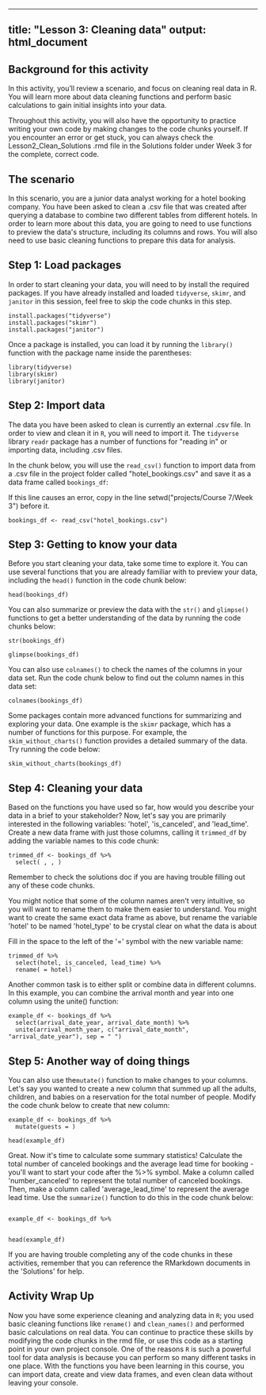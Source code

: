 
---
title: "Lesson 3: Cleaning data"
output: html_document
---

## Background for this activity

In this activity, you’ll review a scenario, and focus on cleaning real data in R. You will learn more about data cleaning functions and perform basic calculations to gain initial insights into your data.

Throughout this activity, you will also have the opportunity to practice writing your own code by making changes to the code chunks yourself. If you encounter an error or get stuck, you can always check the Lesson2_Clean_Solutions .rmd file in the Solutions folder under Week 3 for the complete, correct code. 

## The scenario

In this scenario, you are a junior data analyst working for a hotel booking company. You have been asked to clean a .csv file that was created after querying a database to combine two different tables from different hotels. In order to learn more about this data, you are going to need to use functions to preview the data's structure, including its columns and rows. You will also need to use basic cleaning functions to prepare this data for analysis.  

## Step 1: Load packages

In order to start cleaning your data, you will need to  by install the required packages. If you have already installed and loaded `tidyverse`, `skimr`, and `janitor` in this session, feel free to skip the code chunks in this step.

```{r}
install.packages("tidyverse")
install.packages("skimr")
install.packages("janitor")
```

Once a package is installed, you can load it by running the `library()` function with the package name inside the parentheses:

```{r}
library(tidyverse)
library(skimr)
library(janitor)
```

## Step 2: Import data

The data you have been asked to clean is currently an external .csv file. In order to view and clean it in `R`, you will need to import it. The `tidyverse` library `readr` package has a number of functions for "reading in" or importing data, including .csv files. 

In the chunk below, you will use the `read_csv()` function to import data from a .csv file in the project folder called "hotel_bookings.csv" and save it as a data frame called `bookings_df`:

If this line causes an error, copy in the line setwd("projects/Course 7/Week 3") before it. 

```{r}
bookings_df <- read_csv("hotel_bookings.csv")
```

## Step 3: Getting to know your data

Before you start cleaning your data, take some time to explore it. You can use several functions that you are already familiar with to preview your data, including the `head()` function in the code chunk below:

```{r}
head(bookings_df)
```

You can also summarize or preview the data with the `str()` and `glimpse()` functions to get a better understanding of the data by running the code chunks below:

```{r}
str(bookings_df)
```

```{r}
glimpse(bookings_df)
```

You can also use `colnames()` to check the names of the columns in your data set. Run the code chunk below to find out the column names in this data set:

```{r}
colnames(bookings_df)
```

Some packages contain more advanced functions for summarizing and exploring your data. One example is the `skimr` package, which has a number of functions for this purpose. For example, the `skim_without_charts()` function provides a detailed summary of the data. Try running the code below:

```{r}
skim_without_charts(bookings_df)
```

## Step 4: Cleaning your data

Based on the functions you have used so far, how would you describe your data in a brief to your stakeholder? Now, let's say you are primarily interested in the following variables: 'hotel', 'is_canceled', and 'lead_time'. Create a new data frame with just those columns, calling it `trimmed_df` by adding the variable names to this code chunk:

```{r}
trimmed_df <- bookings_df %>% 
  select( , , )
```

Remember to check the solutions doc if you are having trouble filling out any of these code chunks. 

You might notice that some of the column names aren't very intuitive, so you will want to rename them to make them easier to understand. You might want to create the same exact data frame as above, but rename the variable 'hotel' to be named 'hotel_type' to be crystal clear on what the data is about

Fill in the space to the left of the '=' symbol with the new variable name:

```{r}
trimmed_df %>% 
  select(hotel, is_canceled, lead_time) %>% 
  rename( = hotel)
```

Another common task is to either split or combine data in different columns. In this example, you can combine the arrival month and year into one column using the unite() function:

```{r}
example_df <- bookings_df %>%
  select(arrival_date_year, arrival_date_month) %>% 
  unite(arrival_month_year, c("arrival_date_month", "arrival_date_year"), sep = " ")
```

## Step 5: Another way of doing things

You can also use the`mutate()` function to make changes to your columns. Let's say you wanted to create a new column that summed up all the adults, children, and babies on a reservation for the total number of people. Modify the code chunk below to create that new column:  

```{r}
example_df <- bookings_df %>%
  mutate(guests = )

head(example_df)
```

Great. Now it's time to calculate some summary statistics! Calculate the total number of canceled bookings and the average lead time for booking - you'll want to start your code after the %>% symbol. Make a column called 'number_canceled' to represent the total number of canceled bookings. Then, make a column called 'average_lead_time' to represent the average lead time. Use the `summarize()` function to do this in the code chunk below:

```{r}

example_df <- bookings_df %>%


head(example_df)
```

If you are having trouble completing any of the code chunks in these activities, remember that you can reference the RMarkdown documents in the 'Solutions' for help. 

## Activity Wrap Up
Now you have some experience cleaning and analyzing data in `R`; you used basic cleaning functions like `rename()` and `clean_names()` and performed basic calculations on real data. You can continue to practice these skills by modifying the code chunks in the rmd file, or use this code as a starting point in your own project console. One of the reasons `R` is such a powerful tool for data analysis is because you can perform so many different tasks in one place. With the functions you have been learning in this course, you can import data, create and view data frames, and even clean data without leaving your console.  